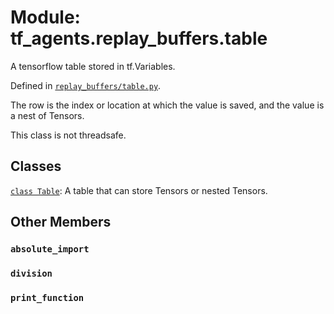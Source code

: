 <div itemscope itemtype="http://developers.google.com/ReferenceObject">
<meta itemprop="name" content="tf_agents.replay_buffers.table" />
<meta itemprop="path" content="Stable" />
<meta itemprop="property" content="absolute_import"/>
<meta itemprop="property" content="division"/>
<meta itemprop="property" content="print_function"/>
</div>

# Module: tf_agents.replay_buffers.table

A tensorflow table stored in tf.Variables.



Defined in [`replay_buffers/table.py`](https://github.com/tensorflow/agents/tree/master/tf_agents/replay_buffers/table.py).

<!-- Placeholder for "Used in" -->

The row is the index or location at which the value is saved, and the value is
a nest of Tensors.

This class is not threadsafe.

## Classes

[`class Table`](../../tf_agents/replay_buffers/table/Table.md): A table that can store Tensors or nested Tensors.

## Other Members

<h3 id="absolute_import"><code>absolute_import</code></h3>

<h3 id="division"><code>division</code></h3>

<h3 id="print_function"><code>print_function</code></h3>

